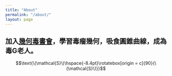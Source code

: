 ```yaml
---
title: "About"
permalink: "/about/"
layout: page
---
```


## 加入[幾何毒書會]，學習毒瘤幾何，吸食圓錐曲線，成為毒G老人。
[幾何毒書會]:https://www.facebook.com/groups/422193575027491/

$$\text{\(\mathcal{S}\)\hspace{-8.4pt}\rotatebox[origin = c]{90}{\(\mathcal{S}\)}}$$
